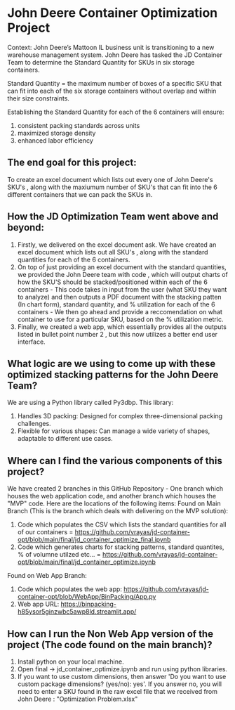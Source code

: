 # John Deere Container Optimization Project
Context:
John Deere’s Mattoon IL business unit is transitioning to a new warehouse management system.​ John Deere has tasked the JD Container Team to determine the Standard Quantity for SKUs in six storage containers.​

Standard Quantity = the maximum number of boxes of a specific SKU that can fit into each of the six storage containers without overlap and within their size constraints.​

Establishing the Standard Quantity for each of the 6 containers will ensure:​
1) consistent packing standards across units ​
2) maximized storage density ​
3) enhanced labor efficiency​
  
## The end goal for this project:
To create an excel document which lists out every one of John Deere's SKU's , along with the maxiumum number of SKU's that can fit into the 6 different containers that we can pack the SKUs in. 

## How the JD Optimization Team went above and beyond:
1) Firstly, we delivered on the excel document ask. We have created an excel document which lists out all SKU's , along with the standard quantities for each of the 6 containers.
2) On top of just providing an excel document with the standard quantities, we provided the John Deere team with code , which will output charts of how the SKU'S should be stacked/positioned within each of the 6 containers - This code takes in input from the user (what SKU they want to analyze) and then outputs a PDF document with the stacking patten (In chart form), standard quantity, and % utilization for each of the 6 containers - We then go ahead and provide a reccomendation on what container to use for a particular SKU, based on the % utilization metric.
3) Finally, we created a web app, which essentially provides all the outputs listed in bullet point number 2 , but this now utilizes a better end user interface.
 
## What logic are we using to come up with these optimized stacking patterns for the John Deere Team?
We are using a Python library called Py3dbp​. This library:
1) Handles 3D packing: Designed for complex three-dimensional packing challenges.​
2) Flexible for various shapes: Can manage a wide variety of shapes, adaptable to different use cases.​

## Where can I find the various components of this project?
We have created 2 branches in this GitHub Repository - One branch which houses the web application code, and another branch which houses the "MVP" code. Here are the locations of the following items:
Found on Main Branch (This is the branch which deals with delivering on the MVP solution):
1) Code which populates the CSV which lists the standard quantities for all of our containers = https://github.com/vrayas/jd-container-opt/blob/main/final/jd_container_optimize_final.ipynb
2) Code which generates charts for stacking patterns, standard quantites, % of volumne utilzed etc... = https://github.com/vrayas/jd-container-opt/blob/main/final/jd_container_optimize.ipynb

Found on Web App Branch:
1) Code which populates the web app: https://github.com/vrayas/jd-container-opt/blob/WebApp/BinPacking/App.py
2) Web app URL: https://binpacking-h85ysor5ginzwbc5awp8ld.streamlit.app/

## How can I run the Non Web App version of the project (The code found on the main branch)?

1) Install python on your local machine. 
2) Open final -> jd_container_optimize.ipynb and run using python libraries. 
3) If you want to use custom dimensions, then answer 'Do you want to use custom package dimensions? (yes/no): yes'. If you answer no, you will need to enter a SKU found in the raw excel file that we received from John Deere : "Optimization Problem.xlsx"
